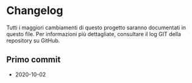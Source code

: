 # Changelog

Tutti i maggiori cambiamenti di questo progetto saranno documentati in questo file. Per informazioni più dettagliate, consultare il log GIT della repository su GitHub.

## Primo commit
- 2020-10-02
